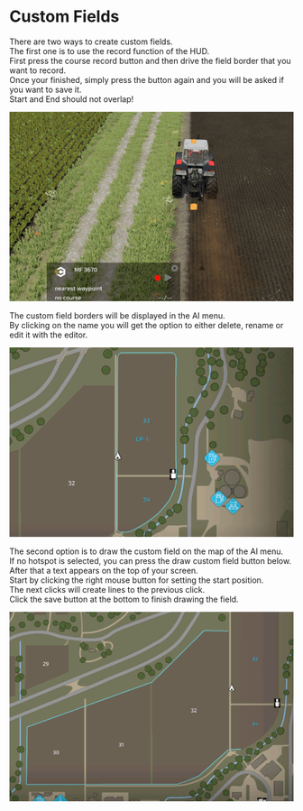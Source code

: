 # Custom Fields

  
There are two ways to create custom fields.  
The first one is to use the record function of the HUD.  
First press the course record button and then drive the field border that you want to record.  
Once your finished, simply press the button again and you will be asked if you want to save it.  
Start and End should not overlap!  


![Image](../assets/images/recordcustomhelp_0_0_765_510.png)

  
The custom field borders will be displayed in the AI menu.  
By clicking on the name you will get the option to either delete, rename or edit it with the editor.  


![Image](../assets/images/donecustomhelp_0_0_765_510.png)

  
The second option is to draw the custom field on the map of the AI menu.  
If no hotspot is selected, you can press the draw custom field button below.  
After that a text appears on the top of your screen.  
Start by clicking the right mouse button for setting the start position.  
The next clicks will create lines to the previous click.  
Click the save button at the bottom to finish drawing the field.  


![Image](../assets/images/drawcustomhelp_0_0_765_510.png)

